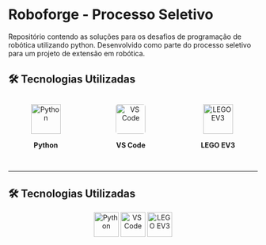 # Roboforge - Processo Seletivo

Repositório contendo as soluções para os desafios de programação de robótica utilizando python. Desenvolvido como parte do processo seletivo para um projeto de extensão em robótica.


## 🛠️ Tecnologias Utilizadas

<div align="center" style="display: flex; justify-content: space-around; flex-wrap: wrap; gap: 20px; margin: 30px 0;">
  <!-- Python -->
  <div style="text-align: center;">
    <img src="https://cdn.jsdelivr.net/gh/devicons/devicon/icons/python/python-original.svg" width="60" alt="Python"/>
    <p><strong>Python</strong></p>
  </div>
  
  <!-- VS Code (Ícone destacado) -->
  <div style="text-align: center;">
    <img src="https://cdn.jsdelivr.net/gh/devicons/devicon/icons/vscode/vscode-original.svg" width="60" alt="VS Code" style="border-radius: 5px;"/>
    <p><strong>VS Code</strong></p>
  </div>
  
  <!-- LEGO EV3 -->
  <div style="text-align: center;">
    <img src="https://cdn.jsdelivr.net/gh/devicons/devicon/icons/lego/lego-original.svg" width="60" alt="LEGO EV3"/>
    <p><strong>LEGO EV3</strong></p>
  </div>
</div>

- ----------
## 🛠️ Tecnologias Utilizadas

<p align="center">
  <img src="https://cdn.jsdelivr.net/gh/devicons/devicon/icons/python/python-original.svg" width="50" title="Python"/>
  <img src="https://cdn.jsdelivr.net/gh/devicons/devicon/icons/vscode/vscode-original.svg" width="50" title="VS Code"/>
  <img src="https://cdn.jsdelivr.net/gh/devicons/devicon/icons/lego/lego-original.svg" width="50" title="LEGO EV3"/>
</p>

